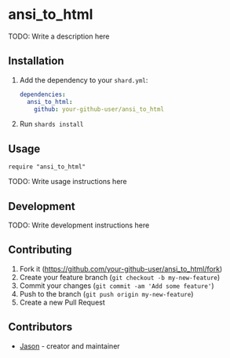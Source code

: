 # ansi_to_html

TODO: Write a description here

## Installation

1. Add the dependency to your `shard.yml`:

   ```yaml
   dependencies:
     ansi_to_html:
       github: your-github-user/ansi_to_html
   ```

2. Run `shards install`

## Usage

```crystal
require "ansi_to_html"
```

TODO: Write usage instructions here

## Development

TODO: Write development instructions here

## Contributing

1. Fork it (<https://github.com/your-github-user/ansi_to_html/fork>)
2. Create your feature branch (`git checkout -b my-new-feature`)
3. Commit your changes (`git commit -am 'Add some feature'`)
4. Push to the branch (`git push origin my-new-feature`)
5. Create a new Pull Request

## Contributors

- [Jason](https://github.com/your-github-user) - creator and maintainer
